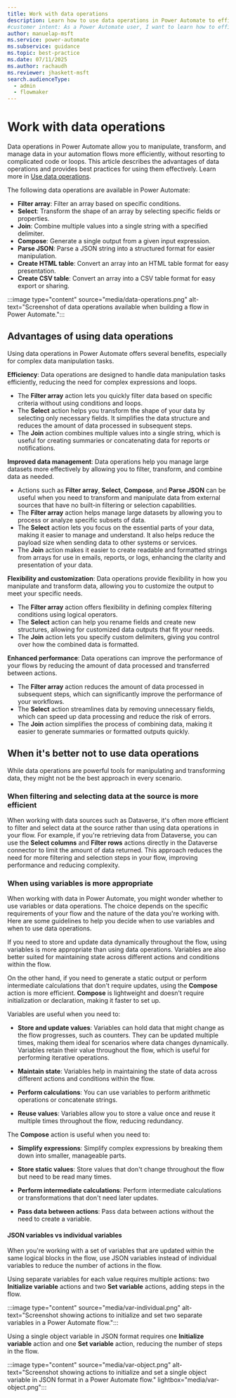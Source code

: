 ```yaml
---
title: Work with data operations
description: Learn how to use data operations in Power Automate to efficiently manipulate, transform, and manage data in your cloud flows.
#customer intent: As a Power Automate user, I want to learn how to efficiently manipulate, transform, and manage data within my cloud flows so that I can optimize my automation processes.
author: manuelap-msft
ms.service: power-automate
ms.subservice: guidance
ms.topic: best-practice
ms.date: 07/11/2025
ms.author: rachaudh
ms.reviewer: jhaskett-msft
search.audienceType:
  - admin
  - flowmaker
---
```


# Work with data operations

Data operations in Power Automate allow you to manipulate, transform, and manage data in your automation flows more efficiently, without resorting to complicated code or loops. This article describes the advantages of data operations and provides best practices for using them effectively. Learn more in [Use data operations](/power-automate/data-operations).

The following data operations are available in Power Automate:

- **Filter array**: Filter an array based on specific conditions.
- **Select**: Transform the shape of an array by selecting specific fields or properties.
- **Join**: Combine multiple values into a single string with a specified delimiter.
- **Compose**: Generate a single output from a given input expression.
- **Parse JSON**: Parse a JSON string into a structured format for easier manipulation.
- **Create HTML table**: Convert an array into an HTML table format for easy presentation.
- **Create CSV table**: Convert an array into a CSV table format for easy export or sharing.

:::image type="content" source="media/data-operations.png" alt-text="Screenshot of data operations available when building a flow in Power Automate.":::

## Advantages of using data operations

Using data operations in Power Automate offers several benefits, especially for complex data manipulation tasks.

**Efficiency**: Data operations are designed to handle data manipulation tasks efficiently, reducing the need for complex expressions and loops.

- The **Filter array** action lets you quickly filter data based on specific criteria without using conditions and loops.
- The **Select** action helps you transform the shape of your data by selecting only necessary fields. It simplifies the data structure and reduces the amount of data processed in subsequent steps.
- The **Join** action combines multiple values into a single string, which is useful for creating summaries or concatenating data for reports or notifications.

**Improved data management**: Data operations help you manage large datasets more effectively by allowing you to filter, transform, and combine data as needed.

- Actions such as **Filter array**, **Select**, **Compose**, and **Parse JSON** can be useful when you need to transform and manipulate data from external sources that have no built-in filtering or selection capabilities.
- The **Filter array** action helps manage large datasets by allowing you to process or analyze specific subsets of data.
- The **Select** action lets you focus on the essential parts of your data, making it easier to manage and understand. It also helps reduce the payload size when sending data to other systems or services.
- The **Join** action makes it easier to create readable and formatted strings from arrays for use in emails, reports, or logs, enhancing the clarity and presentation of your data.

**Flexibility and customization**: Data operations provide flexibility in how you manipulate and transform data, allowing you to customize the output to meet your specific needs.

- The **Filter array** action offers flexibility in defining complex filtering conditions using logical operators.
- The **Select** action can help you rename fields and create new structures, allowing for customized data outputs that fit your needs.
- The **Join** action lets you specify custom delimiters, giving you control over how the combined data is formatted.

**Enhanced performance**: Data operations can improve the performance of your flows by reducing the amount of data processed and transferred between actions.

- The **Filter array** action reduces the amount of data processed in subsequent steps, which can significantly improve the performance of your workflows.
- The **Select** action streamlines data by removing unnecessary fields, which can speed up data processing and reduce the risk of errors.
- The **Join** action simplifies the process of combining data, making it easier to generate summaries or formatted outputs quickly.

## When it's better not to use data operations

While data operations are powerful tools for manipulating and transforming data, they might not be the best approach in every scenario.

### When filtering and selecting data at the source is more efficient

When working with data sources such as Dataverse, it's often more efficient to filter and select data at the source rather than using data operations in your flow. For example, if you're retrieving data from Dataverse, you can use the **Select columns** and **Filter rows** actions directly in the Dataverse connector to limit the amount of data returned. This approach reduces the need for more filtering and selection steps in your flow, improving performance and reducing complexity.

### When using variables is more appropriate

When working with data in Power Automate, you might wonder whether to use variables or data operations. The choice depends on the specific requirements of your flow and the nature of the data you're working with. Here are some guidelines to help you decide when to use variables and when to use data operations.

If you need to store and update data dynamically throughout the flow, using variables is more appropriate than using data operations. Variables are also better suited for maintaining state across different actions and conditions within the flow.

On the other hand, if you need to generate a static output or perform intermediate calculations that don't require updates, using the **Compose** action is more efficient. **Compose** is lightweight and doesn't require initialization or declaration, making it faster to set up.

Variables are useful when you need to:

- **Store and update values**: Variables can hold data that might change as the flow progresses, such as counters. They can be updated multiple times, making them ideal for scenarios where data changes dynamically. Variables retain their value throughout the flow, which is useful for performing iterative operations.

- **Maintain state**: Variables help in maintaining the state of data across different actions and conditions within the flow.

- **Perform calculations**: You can use variables to perform arithmetic operations or concatenate strings.

- **Reuse values**: Variables allow you to store a value once and reuse it multiple times throughout the flow, reducing redundancy.

The **Compose** action is useful when you need to:

- **Simplify expressions**: Simplify complex expressions by breaking them down into smaller, manageable parts.

- **Store static values**: Store values that don't change throughout the flow but need to be read many times.

- **Perform intermediate calculations**: Perform intermediate calculations or transformations that don't need later updates.

- **Pass data between actions**: Pass data between actions without the need to create a variable.

#### JSON variables vs individual variables

When you're working with a set of variables that are updated within the same logical blocks in the flow, use JSON variables instead of individual variables to reduce the number of actions in the flow.

Using separate variables for each value requires multiple actions: two **Initialize variable** actions and two **Set variable** actions, adding steps in the flow.

:::image type="content" source="media/var-individual.png" alt-text="Screenshot showing actions to initialize and set two separate variables in a Power Automate flow.":::

Using a single object variable in JSON format requires one **Initialize variable** action and one **Set variable** action, reducing the number of steps in the flow.

:::image type="content" source="media/var-object.png" alt-text="Screenshot showing actions to initialize and set a single object variable in JSON format in a Power Automate flow." lightbox="media/var-object.png":::
